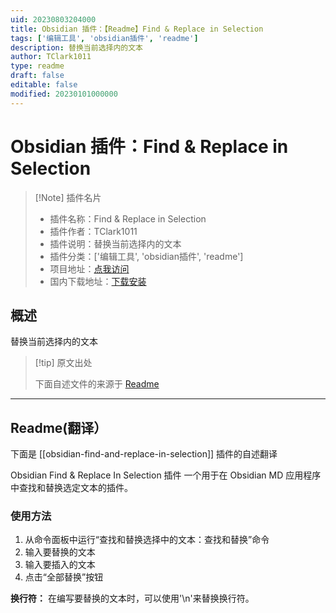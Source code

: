 ```yaml
---
uid: 20230803204000
title: Obsidian 插件：【Readme】Find & Replace in Selection
tags: ['编辑工具', 'obsidian插件', 'readme']
description: 替换当前选择内的文本
author: TClark1011
type: readme
draft: false
editable: false
modified: 20230101000000
---
```


# Obsidian 插件：Find & Replace in Selection

> [!Note] 插件名片
> - 插件名称：Find & Replace in Selection
> - 插件作者：TClark1011
> - 插件说明：替换当前选择内的文本
> - 插件分类：['编辑工具', 'obsidian插件', 'readme']
> - 项目地址：[点我访问](https://github.com/TClark1011/obsidian-find-and-replace-in-selection)
> - 国内下载地址：[下载安装](https://pkmer.cn/products/plugin/pluginMarket/?obsidian-find-and-replace-in-selection)

## 概述

替换当前选择内的文本



> [!tip] 原文出处
> 
>下面自述文件的来源于 [Readme](https://ghproxy.net/https://raw.githubusercontent.com/TClark1011/obsidian-find-and-replace-in-selection/main/README.md)
> 

---

## Readme(翻译）

下面是 [[obsidian-find-and-replace-in-selection]] 插件的自述翻译


Obsidian Find & Replace In Selection 插件
一个用于在 Obsidian MD 应用程序中查找和替换选定文本的插件。

### 使用方法
1. 从命令面板中运行“查找和替换选择中的文本：查找和替换”命令
1. 输入要替换的文本
1. 输入要插入的文本
1. 点击“全部替换”按钮

**换行符：** 在编写要替换的文本时，可以使用'\n'来替换换行符。



